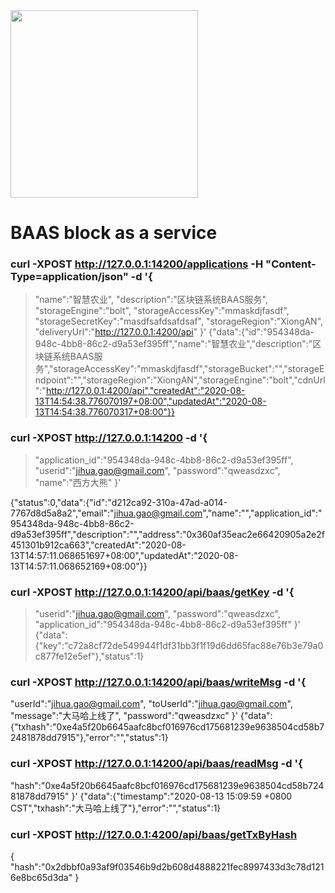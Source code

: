 <img src="baas.png" height="300" />

# BAAS block as a service  

### curl -XPOST http://127.0.0.1:14200/applications -H "Content-Type=application/json" -d '{
> "name":"智慧农业",
> "description":"区块链系统BAAS服务",
> "storageEngine":"bolt",
> "storageAccessKey":"mmaskdjfasdf",
> "storageSecretKey":"masdfsafdsafdsaf",
> "storageRegion":"XiongAN",
> "deliveryUrl":"http://127.0.0.1:4200/api"
> }'
{"data":{"id":"954348da-948c-4bb8-86c2-d9a53ef395ff","name":"智慧农业","description":"区块链系统BAAS服务","storageAccessKey":"mmaskdjfasdf","storageBucket":"","storageEndpoint":"","storageRegion":"XiongAN","storageEngine":"bolt","cdnUrl":"http://127.0.0.1:4200/api","createdAt":"2020-08-13T14:54:38.776070197+08:00","updatedAt":"2020-08-13T14:54:38.776070317+08:00"}}


### curl -XPOST http://127.0.0.1:14200 -d '{
> "application_id":"954348da-948c-4bb8-86c2-d9a53ef395ff",
> "userid":"jihua.gao@gmail.com",
> "password":"qweasdzxc",
> "name":"西方大熊"
> }'


{"status":0,"data":{"id":"d212ca92-310a-47ad-a014-7767d8d5a8a2","email":"jihua.gao@gmail.com","name":"","application_id":"954348da-948c-4bb8-86c2-d9a53ef395ff","description":"","address":"0x360af35eac2e66420905a2e2f451301b912ca663","createdAt":"2020-08-13T14:57:11.068651697+08:00","updatedAt":"2020-08-13T14:57:11.068652169+08:00"}}


### curl -XPOST http://127.0.0.1:14200/api/baas/getKey -d '{
> "userid":"jihua.gao@gmail.com",
> "password":"qweasdzxc",
> "application_id":"954348da-948c-4bb8-86c2-d9a53ef395ff"
> }'
{"data":{"key":"c72a8cf72de549944f1df31bb3f1f19d6dd65fac88e76b3e79a0c877fe12e5ef"},"status":1}


### curl -XPOST http://127.0.0.1:14200/api/baas/writeMsg -d '{
"userId":"jihua.gao@gmail.com",
"toUserId":"jihua.gao@gmail.com",
"message":"大马哈上线了",
"password":"qweasdzxc"
}'
{"data":{"txhash":"0xe4a5f20b6645aafc8bcf016976cd175681239e9638504cd58b72481878dd7915"},"error":"","status":1}



### curl -XPOST http://127.0.0.1:14200/api/baas/readMsg -d '{
"hash":"0xe4a5f20b6645aafc8bcf016976cd175681239e9638504cd58b72481878dd7915"
}'
{"data":{"timestamp":"2020-08-13 15:09:59 +0800 CST","txhash":"大马哈上线了"},"error":"","status":1}

### curl -XPOST http://127.0.0.1:4200/api/baas/getTxByHash

{
"hash":"0x2dbbf0a93af9f03546b9d2b608d4888221fec8997433d3c78d1216e8bc65d3da"
}